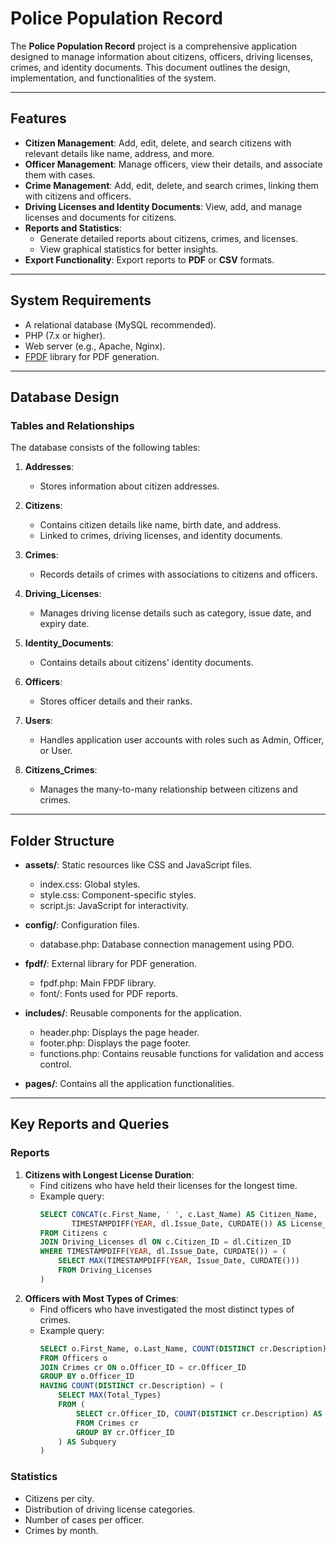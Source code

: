 # Police Population Record

The **Police Population Record** project is a comprehensive application designed to manage information about citizens, officers, driving licenses, crimes, and identity documents. This document outlines the design, implementation, and functionalities of the system.

---

## Features

- **Citizen Management**: Add, edit, delete, and search citizens with relevant details like name, address, and more.
- **Officer Management**: Manage officers, view their details, and associate them with cases.
- **Crime Management**: Add, edit, delete, and search crimes, linking them with citizens and officers.
- **Driving Licenses and Identity Documents**: View, add, and manage licenses and documents for citizens.
- **Reports and Statistics**:
  - Generate detailed reports about citizens, crimes, and licenses.
  - View graphical statistics for better insights.
- **Export Functionality**: Export reports to **PDF** or **CSV** formats.

---

## System Requirements

- A relational database (MySQL recommended).
- PHP (7.x or higher).
- Web server (e.g., Apache, Nginx).
- [FPDF](http://www.fpdf.org/) library for PDF generation.

---

## Database Design

### Tables and Relationships
The database consists of the following tables:

1. **Addresses**:
   - Stores information about citizen addresses.

2. **Citizens**:
   - Contains citizen details like name, birth date, and address.
   - Linked to crimes, driving licenses, and identity documents.

3. **Crimes**:
   - Records details of crimes with associations to citizens and officers.

4. **Driving_Licenses**:
   - Manages driving license details such as category, issue date, and expiry date.

5. **Identity_Documents**:
   - Contains details about citizens' identity documents.

6. **Officers**:
   - Stores officer details and their ranks.

7. **Users**:
   - Handles application user accounts with roles such as Admin, Officer, or User.

8. **Citizens_Crimes**:
   - Manages the many-to-many relationship between citizens and crimes.

---

## Folder Structure

- **assets/**: Static resources like CSS and JavaScript files.
  - index.css: Global styles.
  - style.css: Component-specific styles.
  - script.js: JavaScript for interactivity.

- **config/**: Configuration files.
  - database.php: Database connection management using PDO.

- **fpdf/**: External library for PDF generation.
  - fpdf.php: Main FPDF library.
  - font/: Fonts used for PDF reports.

- **includes/**: Reusable components for the application.
  - header.php: Displays the page header.
  - footer.php: Displays the page footer.
  - functions.php: Contains reusable functions for validation and access control.

- **pages/**: Contains all the application functionalities.

---

## Key Reports and Queries

### Reports
1. **Citizens with Longest License Duration**:
   - Find citizens who have held their licenses for the longest time.
   - Example query:
     ```sql
     SELECT CONCAT(c.First_Name, ' ', c.Last_Name) AS Citizen_Name, 
            TIMESTAMPDIFF(YEAR, dl.Issue_Date, CURDATE()) AS License_Years
     FROM Citizens c
     JOIN Driving_Licenses dl ON c.Citizen_ID = dl.Citizen_ID
     WHERE TIMESTAMPDIFF(YEAR, dl.Issue_Date, CURDATE()) = (
         SELECT MAX(TIMESTAMPDIFF(YEAR, Issue_Date, CURDATE()))
         FROM Driving_Licenses
     )
  
2. **Officers with Most Types of Crimes**:
   - Find officers who have investigated the most distinct types of crimes.
   - Example query:
     ```sql
     SELECT o.First_Name, o.Last_Name, COUNT(DISTINCT cr.Description) AS Total_Types
     FROM Officers o
     JOIN Crimes cr ON o.Officer_ID = cr.Officer_ID
     GROUP BY o.Officer_ID
     HAVING COUNT(DISTINCT cr.Description) = (
         SELECT MAX(Total_Types)
         FROM (
             SELECT cr.Officer_ID, COUNT(DISTINCT cr.Description) AS Total_Types
             FROM Crimes cr
             GROUP BY cr.Officer_ID
         ) AS Subquery
     )

### Statistics
- Citizens per city.
- Distribution of driving license categories.
- Number of cases per officer.
- Crimes by month.
